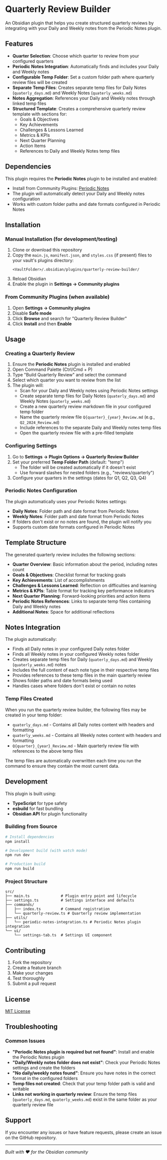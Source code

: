 # Quarterly Review Builder

An Obsidian plugin that helps you create structured quarterly reviews by integrating with your Daily and Weekly notes from the Periodic Notes plugin.

## Features

- **Quarter Selection**: Choose which quarter to review from your configured quarters
- **Periodic Notes Integration**: Automatically finds and includes your Daily and Weekly notes
- **Configurable Temp Folder**: Set a custom folder path where quarterly review files will be created
- **Separate Temp Files**: Creates separate temp files for Daily Notes (`quaterly_days.md`) and Weekly Notes (`quaterly_weeks.md`)
- **Notes Aggregation**: References your Daily and Weekly notes through linked temp files
- **Structured Template**: Creates a comprehensive quarterly review template with sections for:
  - Goals & Objectives
  - Key Achievements
  - Challenges & Lessons Learned
  - Metrics & KPIs
  - Next Quarter Planning
  - Action Items
  - References to Daily and Weekly Notes temp files

## Dependencies

This plugin requires the **Periodic Notes** plugin to be installed and enabled:
- Install from Community Plugins: [Periodic Notes](https://github.com/liamcain/obsidian-periodic-notes)
- The plugin will automatically detect your Daily and Weekly notes configuration
- Works with custom folder paths and date formats configured in Periodic Notes

## Installation

### Manual Installation (for development/testing)

1. Clone or download this repository
2. Copy the `main.js`, `manifest.json`, and `styles.css` (if present) files to your vault's plugins directory:
   ```
   <VaultFolder>/.obsidian/plugins/quarterly-review-builder/
   ```
3. Reload Obsidian
4. Enable the plugin in **Settings → Community plugins**

### From Community Plugins (when available)

1. Open **Settings → Community plugins**
2. Disable **Safe mode**
3. Click **Browse** and search for "Quarterly Review Builder"
4. Click **Install** and then **Enable**

## Usage

### Creating a Quarterly Review

1. Ensure the **Periodic Notes** plugin is installed and enabled
2. Open Command Palette (Ctrl/Cmd + P)
3. Type "Build Quarterly Review" and select the command
4. Select which quarter you want to review from the list
5. The plugin will:
   - Scan for your Daily and Weekly notes using Periodic Notes settings
   - Create separate temp files for Daily Notes (`quaterly_days.md`) and Weekly Notes (`quaterly_weeks.md`)
   - Create a new quarterly review markdown file in your configured temp folder
   - Name the quarterly review file `Q{quarter}_{year}_Review.md` (e.g., `Q2_2024_Review.md`)
   - Include references to the separate Daily and Weekly notes temp files
   - Open the quarterly review file with a pre-filled template

### Configuring Settings

1. Go to **Settings → Plugin Options → Quarterly Review Builder**
2. Set your preferred **Temp Folder Path** (default: "temp")
   - The folder will be created automatically if it doesn't exist
   - Use forward slashes for nested folders (e.g., "reviews/quarterly")
3. Configure your quarters in the settings (dates for Q1, Q2, Q3, Q4)

### Periodic Notes Configuration

The plugin automatically uses your Periodic Notes settings:
- **Daily Notes**: Folder path and date format from Periodic Notes
- **Weekly Notes**: Folder path and date format from Periodic Notes
- If folders don't exist or no notes are found, the plugin will notify you
- Supports custom date formats configured in Periodic Notes

## Template Structure

The generated quarterly review includes the following sections:

- **Quarter Overview**: Basic information about the period, including notes count
- **Goals & Objectives**: Checklist format for tracking goals
- **Key Achievements**: List of accomplishments
- **Challenges & Lessons Learned**: Reflection on difficulties and learning
- **Metrics & KPIs**: Table format for tracking key performance indicators
- **Next Quarter Planning**: Forward-looking priorities and action items
- **Periodic Notes References**: Links to separate temp files containing Daily and Weekly notes
- **Additional Notes**: Space for additional reflections

## Notes Integration

The plugin automatically:
- Finds all Daily notes in your configured Daily notes folder
- Finds all Weekly notes in your configured Weekly notes folder
- Creates separate temp files for Daily (`quaterly_days.md`) and Weekly (`quaterly_weeks.md`) notes
- Includes the full content of each note type in their respective temp files
- Provides references to these temp files in the main quarterly review
- Shows folder paths and date formats being used
- Handles cases where folders don't exist or contain no notes

### Temp Files Created

When you run the quarterly review builder, the following files may be created in your temp folder:

- `quaterly_days.md` - Contains all Daily notes content with headers and formatting
- `quaterly_weeks.md` - Contains all Weekly notes content with headers and formatting
- `Q{quarter}_{year}_Review.md` - Main quarterly review file with references to the above temp files

The temp files are automatically overwritten each time you run the command to ensure they contain the most current data.

## Development

This plugin is built using:

- **TypeScript** for type safety
- **esbuild** for fast bundling
- **Obsidian API** for plugin functionality

### Building from Source

```bash
# Install dependencies
npm install

# Development build (with watch mode)
npm run dev

# Production build
npm run build
```

### Project Structure

```
src/
├── main.ts              # Plugin entry point and lifecycle
├── settings.ts          # Settings interface and defaults  
├── commands/
│   ├── index.ts         # Command registration
│   └── quarterly-review.ts # Quarterly review implementation
├── utils/
│   └── periodic-notes-integration.ts # Periodic Notes plugin integration
└── ui/
    └── settings-tab.ts  # Settings UI component
```

## Contributing

1. Fork the repository
2. Create a feature branch
3. Make your changes
4. Test thoroughly
5. Submit a pull request

## License

[MIT License](LICENSE)

## Troubleshooting

### Common Issues

- **"Periodic Notes plugin is required but not found"**: Install and enable the Periodic Notes plugin
- **"Daily/Weekly notes folder does not exist"**: Check your Periodic Notes settings and create the folders
- **"No daily/weekly notes found"**: Ensure you have notes in the correct format in the configured folders
- **Temp files not created**: Check that your temp folder path is valid and writable
- **Links not working in quarterly review**: Ensure the temp files (`quaterly_days.md`, `quaterly_weeks.md`) exist in the same folder as your quarterly review file

## Support

If you encounter any issues or have feature requests, please create an issue on the GitHub repository.

---

*Built with ❤️ for the Obsidian community*
